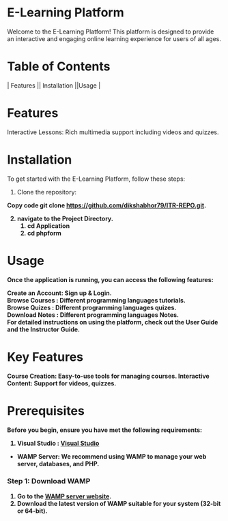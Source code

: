 # E-Learning Platform
Welcome to the E-Learning Platform! This platform is designed to provide an interactive and engaging online learning experience for users of all ages.

# Table of Contents
| Features || Installation ||Usage |

# Features
Interactive Lessons: Rich multimedia support including videos and quizzes.

# Installation
To get started with the E-Learning Platform, follow these steps:

1) Clone the repository:<b>

<b>Copy code</b>
git clone https://github.com/dikshabhor79/ITR-REPO.git.

2) navigate to the Project Directory.<br>
    1) cd Application  <br>
    2) cd phpform

# Usage
Once the application is running, you can access the following features:

Create an Account: Sign up & Login.<br>
Browse Courses  : Different programming languages tutorials.<br>
Browse Quizes  : Different programming languages quizes.<br>
Download Notes : Different programming languages Notes.<br>
For detailed instructions on using the platform, check out the User Guide and the Instructor Guide.


# Key Features
Course Creation: Easy-to-use tools for managing courses.
Interactive Content: Support for videos, quizzes.




# Prerequisites

Before you begin, ensure you have met the following requirements:<br>
1) Visual Studio : [Visual Studio](https://visualstudio.microsoft.com/)

- **WAMP Server**: We recommend using WAMP to manage your web server, databases, and PHP.

### Step 1: Download WAMP

1. Go to the [WAMP server website](https://www.wampserver.com/en/).
2. Download the latest version of WAMP suitable for your system (32-bit or 64-bit).












